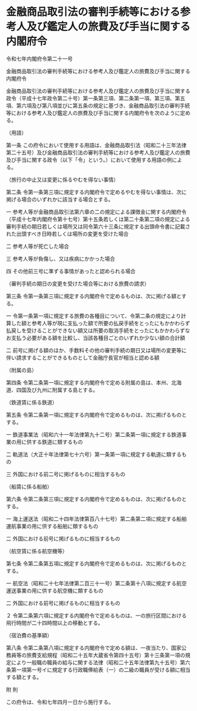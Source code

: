 # 金融商品取引法の審判手続等における参考人及び鑑定人の旅費及び手当に関する内閣府令

令和七年内閣府令第二十一号

金融商品取引法の審判手続等における参考人及び鑑定人の旅費及び手当に関する内閣府令

金融商品取引法の審判手続等における参考人及び鑑定人の旅費及び手当に関する政令（平成十七年政令第二十号）第一条第三項、第二条第一項、第三項、第五項、第六項及び第八項並びに第五条の規定に基づき、金融商品取引法の審判手続等における参考人及び鑑定人の旅費及び手当に関する内閣府令を次のように定める。

（用語）

第一条 この府令において使用する用語は、金融商品取引法（昭和二十三年法律第二十五号）及び金融商品取引法の審判手続等における参考人及び鑑定人の旅費及び手当に関する政令（以下「令」という。）において使用する用語の例による。

（旅行の中止又は変更に係るやむを得ない事情）

第二条 令第一条第三項に規定する内閣府令で定めるやむを得ない事情は、次に掲げる場合のいずれかに該当する場合とする。

一 参考人等が金融商品取引法第六章の二の規定による課徴金に関する内閣府令（平成十七年内閣府令第十七号）第十五条若しくは第二十条第二項の規定による審判手続の期日若しくは場所又は同令第六十三条に規定する出頭命令書に記載された出頭すべき日時若しくは場所の変更を受けた場合

二 参考人等が死亡した場合

三 参考人等が負傷し、又は疾病にかかった場合

四 その他前三号に準ずる事情があったと認められる場合

（審判手続の期日の変更を受けた場合等における旅費の請求）

第三条 令第一条第三項に規定する内閣府令で定めるものは、次に掲げる額とする。

一 令第一条第一項に規定する旅費の各種目について、令第二条の規定により計算した額と参考人等が現に支払った額で所要の払戻手続をとったにもかかわらず払戻しを受けることができない額又は所要の取消手続をとったにもかかわらずなお支払う必要がある額を比較し、当該各種目ごとのいずれか少ない額の合計額

二 前号に掲げる額のほか、手数料その他の審判手続の期日又は場所の変更等に伴い請求することができるものとして金融庁長官が相当と認める額

（附属の島）

第四条 令第二条第一項に規定する内閣府令で定める附属の島は、本州、北海道、四国及び九州に附属する島とする。

（鉄道賃に係る鉄道）

第五条 令第二条第一項に規定する内閣府令で定めるものは、次に掲げるものとする。

一 鉄道事業法（昭和六十一年法律第九十二号）第二条第一項に規定する鉄道事業の用に供する鉄道に類するもの

二 軌道法（大正十年法律第七十六号）第一条第一項に規定する軌道に類するもの

三 外国における前二号に掲げるものに相当するもの

（船賃に係る船舶）

第六条 令第二条第三項に規定する内閣府令で定めるものは、次に掲げるものとする。

一 海上運送法（昭和二十四年法律第百八十七号）第二条第二項に規定する船舶運航事業の用に供する船舶に類するもの

二 外国における前号に掲げるものに相当するもの

（航空賃に係る航空機等）

第七条 令第二条第五項に規定する内閣府令で定めるものは、次に掲げるものとする。

一 航空法（昭和二十七年法律第二百三十一号）第二条第十八項に規定する航空運送事業の用に供する航空機に類するもの

二 外国における前号に掲げるものに相当するもの

２ 令第二条第六項に規定する内閣府令で定めるものは、一の旅行区間における飛行時間が二十四時間以上の移動とする。

（宿泊費の基準額）

第八条 令第二条第八項に規定する内閣府令で定める額は、一夜当たり、国家公務員等の旅費支給規程（昭和二十五年大蔵省令第四十五号）第十三条第一項の規定により一般職の職員の給与に関する法律（昭和二十五年法律第九十五号）第六条第一項第一号イに規定する行政職俸給表（一）の二級の職員が受ける額に相当する額とする。

附 則

この府令は、令和七年四月一日から施行する。
